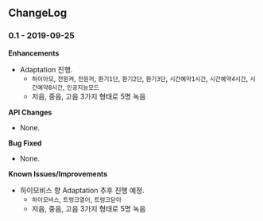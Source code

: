 ## ChangeLog
### 0.1 - 2019-09-25

**Enhancements**

* Adaptation 진행.
  * `하이아모`, `전원켜`, `전원꺼`, `환기1단`, `환기2단`, `환기3단`, `시간예약1시간`, `시간예약4시간`, `시간예약8시간`, `인공지능모드`
  * 저음, 중음, 고음 3가지 형태로 5명 녹음

**API Changes**

* None.

**Bug Fixed**

* None.

**Known Issues/Improvements**

* 하이모비스 향 Adaptation 추후 진행 예정.
  * `하이모비스`, `트렁크열어`, `트렁크닫아`
  * 저음, 중음, 고음 3가지 형태로 5명 녹음
